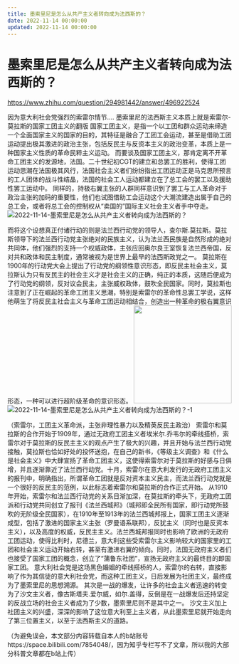 ```yaml
---
title: 墨索里尼是怎么从共产主义者转向成为法西斯的？
date: 2022-11-14 00:00:00
updated: 2022-11-14 00:00:00
---
```


# 墨索里尼是怎么从共产主义者转向成为法西斯的？

https://www.zhihu.com/question/294981442/answer/496922524

因为意大利社会党强烈的索雷尔情节....
墨索里尼的法西斯主义本质上就是索雷尔-莫拉斯的国家工团主义的翻版
国家工团主义，是指一个以工团和群众运动来缔造一个全面国家主义的国家的目的，其特征是融合了工团工会运动，甚至是借助工团运动提出极其激进的政治主张，包括反民主与反资本主义的政治变革，本质上是一种国家主义性质的革命民粹主义运动。
而要谈及国家工团主义，那肯定离不开革命工团主义的发源地，法国。二十世纪初CGT的建立和总罢工的胜利，使得工团运动思潮在法国极其风行，法国社会主义者们纷纷指出工团运动正是马克思所预言的工人团体的战斗性结晶，法国的社会工人运动都建立在了总工会的罢工以及援助性罢工运动中。
同样的，持极右翼主张的人群同样意识到了罢工与工人革命对于政治主张的加码的重要性，他们也试图借助工会运动这个大潮流建造出属于自己的总工会，或者将总工会的控制权从“卖国的”国际主义社会主义者手中夺走。
![2022-11-14-墨索里尼是怎么从共产主义者转向成为法西斯的？](assets/2022-11-14-墨索里尼是怎么从共产主义者转向成为法西斯的？.jpeg)

而将这个设想真正付诸行动的则是法兰西行动党的领导人，查尔斯.莫拉斯。莫拉斯领导下的法兰西行动党主张绝对的民族主义，认为法兰西民族是自然形成的绝对共同体，他们强烈的支持一个权威政体，主张应回奥尔良王室恢复法兰西帝国，反对共和政体和民主制度，通常被视为是世界上最早的法西斯政党之一。
莫拉斯在1900年的行动党大会上提出了行动党的纲领性意识形态，即反民主社会主义，莫拉斯认为只有反民主的社会主义才是社会主义的正确，纯正的本质，这随后便成为了行动党的纲领，反对议会民主，主张威权政体，鼓吹全民国家。同时，莫拉斯也注意到了正在崛起的革命工团主义思潮，特别是索雷尔的革命性总罢工学说，这样他萌生了将反民主社会主义与革命工团运动相结合，创造出一种革命的极右翼意识形态，一种可以进行超阶级革命的意识形态。
<img data-rawwidth="220" data-rawheight="289" src="https://picd.zhimg.com/50/v2-37356b2b0d219ffc498a40eaf1a8a60e_720w.jpg?source=1940ef5c" class="content_image" width="220"/>
![2022-11-14-墨索里尼是怎么从共产主义者转向成为法西斯的？-1](assets/2022-11-14-墨索里尼是怎么从共产主义者转向成为法西斯的？-1.jpeg)

（索雷尔，工团主义革命派，主张非理性暴力以及精英反民主政治）
索雷尔和莫拉斯的合作开始于1909年，通过无政府工团主义者埃米尔.乔韦尔的牵线搭桥，索雷尔对于莫拉斯的反民主主义的观点产生了极大的兴趣，并且开始与法兰西行动党接触，莫拉斯也恰如好处的投怀送抱，在自己的新书，《等级主义调查》和《什么是社会主义》中大肆宣扬了革命工团主义，这使得索雷尔对于莫拉斯的好感与日俱增，并且逐渐靠近了法兰西行动党。十月，索雷尔在意大利发行的无政府工团主义的报刊中，明确指出，所谓革命工团就是反对资本主义民主，而法兰西行动党就是一个很好的反民主的范例，以此标志着索雷尔和莫拉斯的合作正式开始。
从1910年开始，索雷尔和法兰西行动党的关系日渐加深，在莫拉斯的牵头下，无政府工团派和行动党共同创立了报刊《法兰西城邦》（城邦即全民所有国家，即行动党所鼓吹的无阶级全民国家），在1910年至1913年的法兰西城邦报上，国家工团主义逐渐成型，包括了激进的国家主义主张（罗曼语系联邦），反犹主义（同时也是反资本主义），以及高度的权威，反民主主义。法兰西城邦报同时也影响了欧洲的无政府工团运动，使得比利时，尼德兰，意大利这些受索雷尔主义影响较大的国家里的工团和社会主义运动开始右转，甚至有激进右翼的倾向。同时，法国无政府主义者们也接受了国家工团的概念，创立了“蒲鲁东社团”，宣扬无政府主义的最终目的即国家工团。
意大利社会党是这场黑色婚姻的牵线搭桥的人，索雷尔的右转，直接影响了作为其信徒的意大利社会党，而这种工团主义，日后发展为社团主义，最终成为了墨索里尼的思想溯源。
其次是一战的爆发，让许多的社会主义者迅速的转变为了沙文主义者，像古斯塔夫.爱尔威，如尔.盖得，反倒是在一战爆发后还持坚定的反战立场的社会主义者成为了少数，墨索里尼则不是其中之一。
沙文主义加上社团主义的兴盛，深深的影响了这位意大利至上主义者，从此墨索里尼就开始走向了第三位置主义，以至于法西斯主义的道路。

（为避免误会，本文部分内容转载自本人的b站账号https://space.bilibili.com/7854048/，因为知乎专栏写不了文章，所以我的大部分科普文章都在b站上传）
